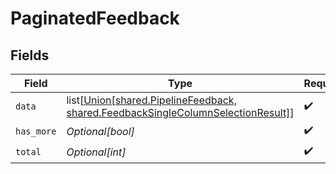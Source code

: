 # PaginatedFeedback


## Fields

| Field                                                                                                                                | Type                                                                                                                                 | Required                                                                                                                             | Description                                                                                                                          |
| ------------------------------------------------------------------------------------------------------------------------------------ | ------------------------------------------------------------------------------------------------------------------------------------ | ------------------------------------------------------------------------------------------------------------------------------------ | ------------------------------------------------------------------------------------------------------------------------------------ |
| `data`                                                                                                                               | list[[Union[shared.PipelineFeedback, shared.FeedbackSingleColumnSelectionResult]](undefined/models/shared/paginatedfeedbackdata.md)] | :heavy_check_mark:                                                                                                                   | N/A                                                                                                                                  |
| `has_more`                                                                                                                           | *Optional[bool]*                                                                                                                     | :heavy_check_mark:                                                                                                                   | N/A                                                                                                                                  |
| `total`                                                                                                                              | *Optional[int]*                                                                                                                      | :heavy_check_mark:                                                                                                                   | N/A                                                                                                                                  |